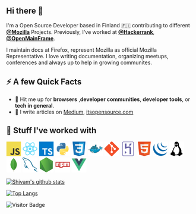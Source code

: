 ## Hi there 👋


I'm a Open Source Developer based in Finland 🇫🇮 contributing to different **[@Mozilla](https://mozilla.org)** Projects. Previously, I've worked at **[@Hackerrank](https://www.hackerrank.com/)**, **[@OpenMainFrame](https://www.openmainframeproject.org/)**.

I maintain docs at Firefox, represent Mozilla as official Mozilla Representative. I love writing documentation, organizing meetups, conferences and always up to help in growing communites.


## ⚡️ A few Quick Facts
- 🎯 Hit me up for **browsers** ,**developer communities**, **developer tools**, or **tech in general**.
- 📝 I write articles on [Medium](https://medium.com/@shivams2799), [itsopensource.com](https://itsopensource.com)


## 🚀 Stuff I've worked with 

<p align="left">
  <img src="https://raw.githubusercontent.com/devicons/devicon/master/icons/javascript/javascript-original.svg" alt="JavaScript" width="40" height="40" />
<img src="https://raw.githubusercontent.com/devicons/devicon/master/icons/react/react-original.svg" alt="React" width="40" height="40" />
<img src="https://raw.githubusercontent.com/devicons/devicon/master/icons/typescript/typescript-original.svg" alt="TypeScript" width="40" height="40" />
<img src="https://raw.githubusercontent.com/devicons/devicon/master/icons/python/python-original.svg" alt="Python" width="40" height="40" />
<img src="https://raw.githubusercontent.com/devicons/devicon/master/icons/css3/css3-original.svg" alt="CSS" width="40" height="40" />
<img src="https://raw.githubusercontent.com/devicons/devicon/master/icons/docker/docker-original.svg" alt="Docker" width="40" height="40" />
<img src="https://raw.githubusercontent.com/devicons/devicon/master/icons/git/git-original.svg" alt="Git" width="40" height="40" />
<img src="https://raw.githubusercontent.com/devicons/devicon/master/icons/heroku/heroku-original.svg" alt="Heroku" width="40" height="40" />
<img src="https://raw.githubusercontent.com/devicons/devicon/master/icons/html5/html5-original.svg" alt="HTML5" width="40" height="40" />
<img src="https://raw.githubusercontent.com/devicons/devicon/master/icons/jquery/jquery-original.svg" alt="JQuery" width="40" height="40" />
<img src="https://raw.githubusercontent.com/devicons/devicon/master/icons/linux/linux-plain.svg" alt="Linux" width="40" height="40" />
<img src="https://raw.githubusercontent.com/devicons/devicon/master/icons/mongodb/mongodb-original.svg" alt="MongoDB" width="40" height="40" />
<img src="https://raw.githubusercontent.com/devicons/devicon/master/icons/mysql/mysql-original.svg" alt="MySQL" width="40" height="40" />
<img src="https://raw.githubusercontent.com/devicons/devicon/master/icons/nodejs/nodejs-original.svg" alt="NodeJS" width="40" height="40" />
<img src="https://raw.githubusercontent.com/devicons/devicon/master/icons/npm/npm-original-wordmark.svg" alt="NPM" width="40" height="40" />
<img src="https://raw.githubusercontent.com/devicons/devicon/master/icons/vuejs/vuejs-original.svg" alt="Vue" width="40" height="40" />
</p>


[![Shivam's github stats](https://github-readme-stats.vercel.app/api?username=championshuttler&count_private=true&show_icons=true&theme=vue)](https://github.com/championshuttler)

[![Top Langs](https://github-readme-stats.vercel.app/api/top-langs/?username=championshuttler&layout=compact&langs_count=8&theme=vue)](https://github.com/championshuttler)


![Visitor Badge](https://visitor-badge.laobi.icu/badge?page_id=championshuttler) 


